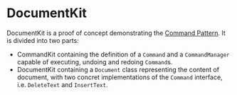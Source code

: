 # DocumentKit

DocumentKit is a proof of concept demonstrating the [Command Pattern](https://en.wikipedia.org/wiki/Command_pattern). It
is divided into two parts:

* CommandKit containing the definition of a `Command` and a `CommandManager` capable of executing, undoing and redoing
`Command`s.
* DocumentKit containing a `Document` class representing the content of document, with two concret implementations of
the `Command` interface, i.e. `DeleteText` and `InsertText`.
